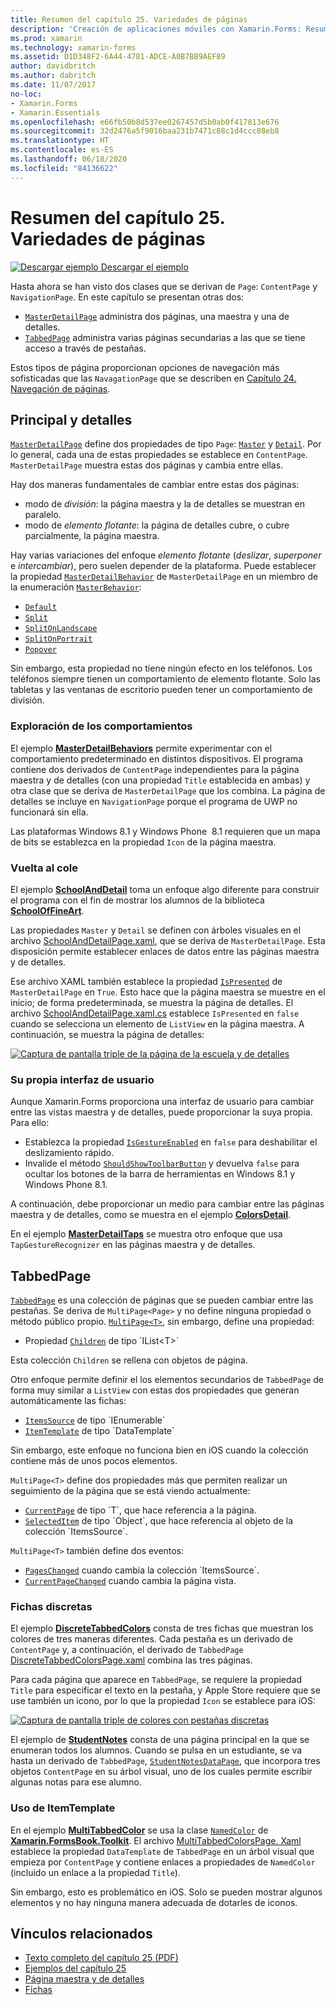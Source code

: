 ```yaml
---
title: Resumen del capítulo 25. Variedades de páginas
description: 'Creación de aplicaciones móviles con Xamarin.Forms: Resumen del capítulo 25. Variedades de páginas'
ms.prod: xamarin
ms.technology: xamarin-forms
ms.assetid: D1D348F2-6A44-4781-ADCE-A0B7BB9AEF89
author: davidbritch
ms.author: dabritch
ms.date: 11/07/2017
no-loc:
- Xamarin.Forms
- Xamarin.Essentials
ms.openlocfilehash: e66fb50b8d537ee0267457d5b0ab0f417813e676
ms.sourcegitcommit: 32d2476a5f9016baa231b7471c88c1d4ccc08eb8
ms.translationtype: HT
ms.contentlocale: es-ES
ms.lasthandoff: 06/18/2020
ms.locfileid: "84136622"
---
```

# <a name="summary-of-chapter-25-page-varieties"></a>Resumen del capítulo 25. Variedades de páginas

[![Descargar ejemplo](~/media/shared/download.png) Descargar el ejemplo](https://github.com/xamarin/xamarin-forms-book-samples/tree/master/Chapter25)

Hasta ahora se han visto dos clases que se derivan de `Page`: `ContentPage` y `NavigationPage`. En este capítulo se presentan otras dos:

- [`MasterDetailPage`](xref:Xamarin.Forms.MasterDetailPage) administra dos páginas, una maestra y una de detalles.
- [`TabbedPage`](xref:Xamarin.Forms.TabbedPage) administra varias páginas secundarias a las que se tiene acceso a través de pestañas.

Estos tipos de página proporcionan opciones de navegación más sofisticadas que las `NavagationPage` que se describen en [Capítulo 24. Navegación de páginas](~/xamarin-forms/creating-mobile-apps-xamarin-forms/summaries/chapter24.md).

## <a name="master-and-detail"></a>Principal y detalles

[`MasterDetailPage`](xref:Xamarin.Forms.MasterDetailPage) define dos propiedades de tipo `Page`: [`Master`](xref:Xamarin.Forms.MasterDetailPage.Master) y [`Detail`](xref:Xamarin.Forms.MasterDetailPage.Detail). Por lo general, cada una de estas propiedades se establece en `ContentPage`. `MasterDetailPage` muestra estas dos páginas y cambia entre ellas.

Hay dos maneras fundamentales de cambiar entre estas dos páginas:

- modo de *división*: la página maestra y la de detalles se muestran en paralelo.
- modo de *elemento flotante*: la página de detalles cubre, o cubre parcialmente, la página maestra.

Hay varias variaciones del enfoque *elemento flotante* (*deslizar*, *superponer* e *intercambiar*), pero suelen depender de la plataforma. Puede establecer la propiedad [`MasterDetailBehavior`](xref:Xamarin.Forms.MasterDetailPage.MasterBehavior) de `MasterDetailPage` en un miembro de la enumeración [`MasterBehavior`](xref:Xamarin.Forms.MasterBehavior):

- [`Default`](xref:Xamarin.Forms.MasterBehavior.Default)
- [`Split`](xref:Xamarin.Forms.MasterBehavior.Split)
- [`SplitOnLandscape`](xref:Xamarin.Forms.MasterBehavior.SplitOnLandscape)
- [`SplitOnPortrait`](xref:Xamarin.Forms.MasterBehavior.SplitOnPortrait)
- [`Popover`](xref:Xamarin.Forms.MasterBehavior.Popover)

Sin embargo, esta propiedad no tiene ningún efecto en los teléfonos. Los teléfonos siempre tienen un comportamiento de elemento flotante. Solo las tabletas y las ventanas de escritorio pueden tener un comportamiento de división.

### <a name="exploring-the-behaviors"></a>Exploración de los comportamientos

El ejemplo [**MasterDetailBehaviors**](https://github.com/xamarin/xamarin-forms-book-samples/tree/master/Chapter25/MasterDetailBehaviors) permite experimentar con el comportamiento predeterminado en distintos dispositivos. El programa contiene dos derivados de `ContentPage` independientes para la página maestra y de detalles (con una propiedad `Title` establecida en ambas) y otra clase que se deriva de `MasterDetailPage` que los combina. La página de detalles se incluye en `NavigationPage` porque el programa de UWP no funcionará sin ella.

Las plataformas Windows 8.1 y Windows Phone  8.1 requieren que un mapa de bits se establezca en la propiedad `Icon` de la página maestra.

### <a name="back-to-school"></a>Vuelta al cole

El ejemplo [**SchoolAndDetail**](https://github.com/xamarin/xamarin-forms-book-samples/tree/master/Chapter25/SchoolAndDetail) toma un enfoque algo diferente para construir el programa con el fin de mostrar los alumnos de la biblioteca [**SchoolOfFineArt**](https://github.com/xamarin/xamarin-forms-book-samples/tree/master/Libraries/SchoolOfFineArt).

Las propiedades `Master` y `Detail` se definen con árboles visuales en el archivo [SchoolAndDetailPage.xaml](https://github.com/xamarin/xamarin-forms-book-samples/blob/master/Chapter25/SchoolAndDetail/SchoolAndDetail/SchoolAndDetail/SchoolAndDetailPage.xaml), que se deriva de `MasterDetailPage`. Esta disposición permite establecer enlaces de datos entre las páginas maestra y de detalles.

Ese archivo XAML también establece la propiedad [`IsPresented`](xref:Xamarin.Forms.MasterDetailPage.IsPresented) de `MasterDetailPage` en `True`. Esto hace que la página maestra se muestre en el inicio; de forma predeterminada, se muestra la página de detalles. El archivo [SchoolAndDetailPage.xaml.cs](https://github.com/xamarin/xamarin-forms-book-samples/blob/master/Chapter25/SchoolAndDetail/SchoolAndDetail/SchoolAndDetail/SchoolAndDetailPage.xaml.cs) establece `IsPresented` en `false` cuando se selecciona un elemento de `ListView` en la página maestra. A continuación, se muestra la página de detalles:

[![Captura de pantalla triple de la página de la escuela y de detalles](images/ch25fg09-small.png "Página de detalles de MasterDetailPage")](images/ch25fg09-large.png#lightbox "Página de detalles de MasterDetailPage")

### <a name="your-own-user-interface"></a>Su propia interfaz de usuario

Aunque Xamarin.Forms proporciona una interfaz de usuario para cambiar entre las vistas maestra y de detalles, puede proporcionar la suya propia. Para ello:

- Establezca la propiedad [`IsGestureEnabled`](xref:Xamarin.Forms.MasterDetailPage.IsGestureEnabled) en `false` para deshabilitar el deslizamiento rápido.
- Invalide el método [`ShouldShowToolbarButton`](xref:Xamarin.Forms.MasterDetailPage.ShouldShowToolbarButton) y devuelva `false` para ocultar los botones de la barra de herramientas en Windows 8.1 y Windows Phone 8.1.

A continuación, debe proporcionar un medio para cambiar entre las páginas maestra y de detalles, como se muestra en el ejemplo [**ColorsDetail**](https://github.com/xamarin/xamarin-forms-book-samples/tree/master/Chapter25/ColorsDetails).

En el ejemplo [**MasterDetailTaps**](https://github.com/xamarin/xamarin-forms-book-samples/tree/master/Chapter25/MasterDetailTaps) se muestra otro enfoque que usa `TapGestureRecognizer` en las páginas maestra y de detalles.

## <a name="tabbedpage"></a>TabbedPage

[`TabbedPage`](xref:Xamarin.Forms.TabbedPage) es una colección de páginas que se pueden cambiar entre las pestañas. Se deriva de `MultiPage<Page>` y no define ninguna propiedad o método público propio. [`MultiPage<T>`](xref:Xamarin.Forms.MultiPage`1), sin embargo, define una propiedad:

- Propiedad [`Children`](xref:Xamarin.Forms.MultiPage`1.Children) de tipo `IList<T>`

Esta colección `Children` se rellena con objetos de página.

Otro enfoque permite definir el los elementos secundarios de `TabbedPage` de forma muy similar a `ListView` con estas dos propiedades que generan automáticamente las fichas:

- [`ItemsSource`](xref:Xamarin.Forms.MultiPage`1.ItemsSource) de tipo `IEnumerable`
- [`ItemTemplate`](xref:Xamarin.Forms.MultiPage`1.ItemTemplate) de tipo `DataTemplate`

Sin embargo, este enfoque no funciona bien en iOS cuando la colección contiene más de unos pocos elementos.

`MultiPage<T>` define dos propiedades más que permiten realizar un seguimiento de la página que se está viendo actualmente:

- [`CurrentPage`](xref:Xamarin.Forms.MultiPage`1.CurrentPage) de tipo `T`, que hace referencia a la página.
- [`SelectedItem`](xref:Xamarin.Forms.MultiPage`1.SelectedItem) de tipo `Object`, que hace referencia al objeto de la colección `ItemsSource`.

`MultiPage<T>` también define dos eventos:

- [`PagesChanged`](xref:Xamarin.Forms.MultiPage`1.PagesChanged) cuando cambia la colección `ItemsSource`.
- [`CurrentPageChanged`](xref:Xamarin.Forms.MultiPage`1.CurrentPageChanged) cuando cambia la página vista.

### <a name="discrete-tab-pages"></a>Fichas discretas

El ejemplo [**DiscreteTabbedColors**](https://github.com/xamarin/xamarin-forms-book-samples/tree/master/Chapter25/DiscreteTabbedColors) consta de tres fichas que muestran los colores de tres maneras diferentes. Cada pestaña es un derivado de `ContentPage` y, a continuación, el derivado de `TabbedPage` [DiscreteTabbedColorsPage.xaml](https://github.com/xamarin/xamarin-forms-book-samples/blob/master/Chapter25/DiscreteTabbedColors/DiscreteTabbedColors/DiscreteTabbedColors/DiscreteTabbedColorsPage.xaml) combina las tres páginas.

Para cada página que aparece en `TabbedPage`, se requiere la propiedad `Title` para especificar el texto en la pestaña, y Apple Store requiere que se use también un icono, por lo que la propiedad `Icon` se establece para iOS:

[![Captura de pantalla triple de colores con pestañas discretas](images/ch25fg13-small.png "TabbedPage")](images/ch25fg13-large.png#lightbox "TabbedPage")

El ejemplo de [**StudentNotes**](https://github.com/xamarin/xamarin-forms-book-samples/tree/master/Chapter25/StudentNotes) consta de una página principal en la que se enumeran todos los alumnos. Cuando se pulsa en un estudiante, se va hasta un derivado de `TabbedPage`, [`StudentNotesDataPage`](https://github.com/xamarin/xamarin-forms-book-samples/blob/master/Chapter25/StudentNotes/StudentNotes/StudentNotes/StudentNotesDataPage.xaml), que incorpora tres objetos `ContentPage` en su árbol visual, uno de los cuales permite escribir algunas notas para ese alumno.

### <a name="using-an-itemtemplate"></a>Uso de ItemTemplate

En el ejemplo [**MultiTabbedColor**](https://github.com/xamarin/xamarin-forms-book-samples/tree/master/Chapter25/MultiTabbedColors) se usa la clase [`NamedColor`](https://github.com/xamarin/xamarin-forms-book-samples/blob/master/Libraries/Xamarin.FormsBook.Toolkit/Xamarin.FormsBook.Toolkit/NamedColor.cs) de [**Xamarin.FormsBook.Toolkit**](https://github.com/xamarin/xamarin-forms-book-samples/tree/master/Libraries/Xamarin.FormsBook.Toolkit). El archivo [MultiTabbedColorsPage. Xaml](https://github.com/xamarin/xamarin-forms-book-samples/blob/master/Chapter25/MultiTabbedColors/MultiTabbedColors/MultiTabbedColors/MultiTabbedColorsPage.xaml) establece la propiedad `DataTemplate` de `TabbedPage` en un árbol visual que empieza por `ContentPage` y contiene enlaces a propiedades de `NamedColor` (incluido un enlace a la propiedad `Title`).

Sin embargo, esto es problemático en iOS. Solo se pueden mostrar algunos elementos y no hay ninguna manera adecuada de dotarles de iconos.

## <a name="related-links"></a>Vínculos relacionados

- [Texto completo del capítulo 25 (PDF)](https://download.xamarin.com/developer/xamarin-forms-book/XamarinFormsBook-Ch25-Apr2016.pdf)
- [Ejemplos del capítulo 25](https://github.com/xamarin/xamarin-forms-book-samples/tree/master/Chapter25)
- [Página maestra y de detalles](~/xamarin-forms/app-fundamentals/navigation/master-detail-page.md)
- [Fichas](~/xamarin-forms/app-fundamentals/navigation/tabbed-page.md)
